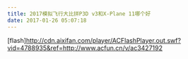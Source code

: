 ```yaml
---
title: 2017模拟飞行大比拼P3D v3和X-Plane 11哪个好
date: 2017-01-26 05:07:18
---
```


[flash]http://cdn.aixifan.com/player/ACFlashPlayer.out.swf?vid=4788935&ref=http://www.acfun.cn/v/ac3427192

